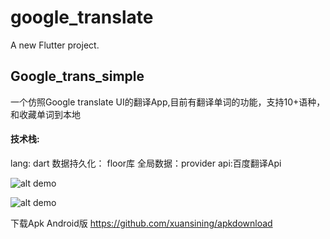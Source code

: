 # google_translate

A new Flutter project.

## Google_trans_simple

一个仿照Google translate UI的翻译App,目前有翻译单词的功能，支持10+语种，和收藏单词到本地

#### 技术栈:
lang: dart
数据持久化： floor库
全局数据：provider
api:百度翻译Api

![alt demo](https://typrobed-1308357281.cos.ap-chongqing.myqcloud.com/imagebed/202112131703947.png)

![alt demo](https://typrobed-1308357281.cos.ap-chongqing.myqcloud.com/imagebed/202112131706056.png)


下载Apk Android版
https://github.com/xuansining/apkdownload